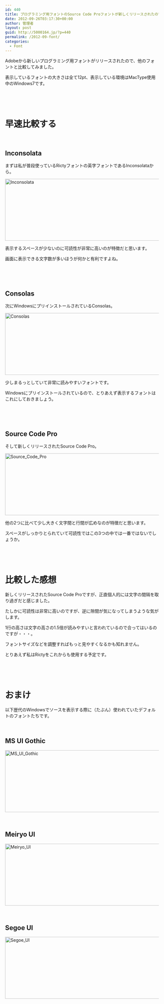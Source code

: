 ```yaml
---
id: 440
title: プログラミング用フォントのSource Code Proフォントが新しくリリースされたので他のフォントと比較してみた
date: 2012-09-26T03:17:30+00:00
author: 管理者
layout: post
guid: http://5000164.jp/?p=440
permalink: /2012-09-font/
categories:
  - Font
---
```

Adobeから新しいプログラミング用フォントがリリースされたので、他のフォントと比較してみました。 

表示しているフォントの大きさは全て12pt、表示している環境はMacType使用中のWindows7です。 

&nbsp; 

&nbsp; 

# 早速比較する

&nbsp; 

## Inconsolata

まずは私が普段使っているRictyフォントの英字フォントであるInconsolataから。 

[<img style="background-image: none; border-bottom: 0px; border-left: 0px; padding-left: 0px; padding-right: 0px; display: inline; border-top: 0px; border-right: 0px; padding-top: 0px" title="Inconsolata" border="0" alt="Inconsolata" src="http://5000164.jp/wp-content/uploads/2012/09/Inconsolata_thumb.png" width="640" height="202" />](http://5000164.jp/wp-content/uploads/2012/09/Inconsolata.png) 

表示するスペースが少ないのに可読性が非常に高いのが特徴だと思います。 

画面に表示できる文字数が多いほうが何かと有利ですよね。 

&nbsp; 

&nbsp; 

## Consolas

次にWindowsにプリインストールされているConsolas。 

[<img style="background-image: none; border-bottom: 0px; border-left: 0px; padding-left: 0px; padding-right: 0px; display: inline; border-top: 0px; border-right: 0px; padding-top: 0px" title="Consolas" border="0" alt="Consolas" src="http://5000164.jp/wp-content/uploads/2012/09/Consolas_thumb.png" width="640" height="202" />](http://5000164.jp/wp-content/uploads/2012/09/Consolas.png) 

少しまるっとしていて非常に読みやすいフォントです。 

Windowsにプリインストールされているので、とりあえず表示するフォントはこれにしておきましょう。 

&nbsp; 

&nbsp; 

## Source Code Pro

そして新しくリリースされたSource Code Pro。 

[<img style="background-image: none; border-bottom: 0px; border-left: 0px; padding-left: 0px; padding-right: 0px; display: inline; border-top: 0px; border-right: 0px; padding-top: 0px" title="Source_Code_Pro" border="0" alt="Source_Code_Pro" src="http://5000164.jp/wp-content/uploads/2012/09/Source_Code_Pro_thumb.png" width="640" height="202" />](http://5000164.jp/wp-content/uploads/2012/09/Source_Code_Pro.png) 

他の2つに比べて少し大きく文字間と行間が広めなのが特徴だと思います。 

スペースがしっかりとられていて可読性ではこの3つの中では一番ではないでしょうか。 

&nbsp; 

&nbsp; 

# 比較した感想

新しくリリースされたSource Code Proですが、正直個人的には文字の間隔を取り過ぎだと感じました。 

たしかに可読性は非常に高いのですが、逆に隙間が気になってしまうような気がします。 

1行の高さは文字の高さの1.5倍が読みやすいと言われているので合ってはいるのですが・・・。 

フォントサイズなどを調整すればもっと見やすくなるかも知れません。 

とりあえず私はRictyをこれからも使用する予定です。 

&nbsp; 

&nbsp; 

# おまけ

以下歴代のWindowsでソースを表示する際に（たぶん）使われていたデフォルトのフォントたちです。 

&nbsp; 

## MS UI Gothic

[<img style="background-image: none; border-bottom: 0px; border-left: 0px; padding-left: 0px; padding-right: 0px; display: inline; border-top: 0px; border-right: 0px; padding-top: 0px" title="MS_UI_Gothic" border="0" alt="MS_UI_Gothic" src="http://5000164.jp/wp-content/uploads/2012/09/MS_UI_Gothic_thumb.png" width="640" height="202" />](http://5000164.jp/wp-content/uploads/2012/09/MS_UI_Gothic.png) 

&nbsp; 

## Meiryo UI

[<img style="background-image: none; border-bottom: 0px; border-left: 0px; padding-left: 0px; padding-right: 0px; display: inline; border-top: 0px; border-right: 0px; padding-top: 0px" title="Meiryo_UI" border="0" alt="Meiryo_UI" src="http://5000164.jp/wp-content/uploads/2012/09/Meiryo_UI_thumb.png" width="640" height="202" />](http://5000164.jp/wp-content/uploads/2012/09/Meiryo_UI.png) 

&nbsp; 

## Segoe UI

[<img style="background-image: none; border-bottom: 0px; border-left: 0px; padding-left: 0px; padding-right: 0px; display: inline; border-top: 0px; border-right: 0px; padding-top: 0px" title="Segoe_UI" border="0" alt="Segoe_UI" src="http://5000164.jp/wp-content/uploads/2012/09/Segoe_UI_thumb.png" width="640" height="202" />](http://5000164.jp/wp-content/uploads/2012/09/Segoe_UI.png)